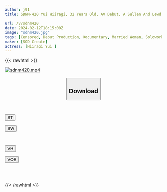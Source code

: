 ```yaml
---
author: j91
title: SDNM-420 Yui Hiiragi, 32 Years Old, AV Debut, A Sullen And Lewd Esthetician Who Is Serious About Her Work And Sex, And Has A Strong Sexual Desire.

url: /v/sdnm420
date: 2024-02-12T18:15:00Z
image: "sdnm420.jpg"
tags: [Censored, Debut Production, Documentary, Married Woman, Solowork]
maker: [SOD Create]
actress: [Hiiragi Yui ]
---
```



{{< rawhtml >}}

<div class="video" data-videoid="M7y63pByrWI0mV">
    <a href="javascript:;">
        <img src="/v/sdnm420/sdnm420.jpg" width="WIDTH" height="HEIGHT" alt="sdnm420.mp4" loading="lazy">
    </a>
</div>

<script type="text/javascript" src="https://j91.asia/asset/on-demand-st.js"></script>

<br>
  <link rel="stylesheet" href="https://j91.asia/asset/bs5.css">
  
  <center>
  <button class="btn btn-primary" type="button" data-bs-toggle="collapse" data-bs-target=".multi-collapse" aria-expanded="false" aria-controls="multiCollapseExample1 multiCollapseExample2"><h2>Download</h2></button></center>
</p>
<div class="row">
  <div class="col">
    <div class="collapse multi-collapse" id="multiCollapseExample1">
      <div class="card card-body">
	      	      <br>
<div class="buttons">  
<p><a href="https://streamtape.to/v/M7y63pByrWI0mV" target="_blank"><button class="btn-hover color-3"><i class="fa fa-download"></i> ST</button></a></p>
<p><a href="https://cdnwish.com/gnvlou2e7kui" target="_blank"><button class="btn-hover color-2"><i class="fa fa-download"></i> SW</button></a></p></div>
    </div>
  </div>
</div>
  <div class="col">
    <div class="collapse multi-collapse" id="multiCollapseExample2">
      <div class="card card-body">
	      <br>
<div class="buttons">
<p><a href="https://vidhidepro.com/f/8tsetduutyeu"><button class="btn-hover color-9"><i class="fa fa-download"></i> VH</button></a></p>
<p><a href="https://voe.sx/kxemzneugprw"><button class="btn-hover color-8"><i class="fa fa-download"></i> VOE</button></a></p></div>
<br><br>
      </div>
    </div>
  </div>
</div>

{{< /rawhtml >}}